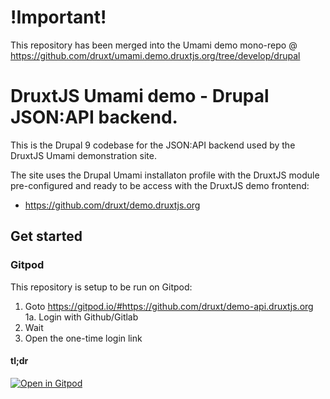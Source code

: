 # !Important!

This repository has been merged into the Umami demo mono-repo @ https://github.com/druxt/umami.demo.druxtjs.org/tree/develop/drupal

# DruxtJS Umami demo - Drupal JSON:API backend.

This is the Drupal 9 codebase for the JSON:API backend used by the DruxtJS Umami demonstration site.

The site uses the Drupal Umami installaton profile with the DruxtJS module pre-configured and ready to be access with the DruxtJS demo frontend:
- https://github.com/druxt/demo.druxtjs.org


## Get started

### Gitpod

This repository is setup to be run on Gitpod:

1. Goto https://gitpod.io/#https://github.com/druxt/demo-api.druxtjs.org  
1a. Login with Github/Gitlab
2. Wait
3. Open the one-time login link

#### tl;dr

[![Open in Gitpod](https://gitpod.io/button/open-in-gitpod.svg)](https://gitpod.io/#github.com/druxt/demo-api.druxtjs.org)   
